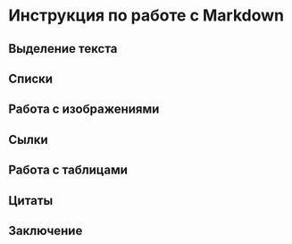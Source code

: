 # Инструкция по работе с Markdown

## Выделение текста

## Списки

## Работа с изображениями

## Сылки

## Работа с таблицами

## Цитаты 

## Заключение